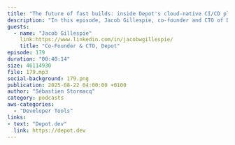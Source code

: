 ```yaml
---
title: "The future of fast builds: inside Depot's cloud-native CI/CD platform"
description: "In this episode, Jacob Gillespie, co-founder and CTO of Depot, reveals how they're changing CI/CD by making builds dramatically faster. Learn how Depot achieves up to 40x speed improvements through innovative use of AWS services, sophisticated caching mechanisms, and custom low-level optimizations. Jacob shares technical details about their architecture, from EC2 instance management to distributed storage solutions, and explains how they handle everything from container builds to macOS development. Whether you're struggling with slow builds or interested in cloud-native architecture, this episode offers valuable insights into modern CI/CD optimization."
guests:
  - name: "Jacob Gillespie"
    link:https://www.linkedin.com/in/jacobwgillespie/
    title: "Co-Founder & CTO, Depot"
episode: 179
duration: "00:40:14" 
size: 46114930
file: 179.mp3
social-background: 179.png
publication: 2025-08-22 04:00:00 +0100
author: "Sébastien Stormacq"
category: podcasts
aws-categories:
  - "Developer Tools"
links:
- text: "Depot.dev"
  link: https://depot.dev
---
```

